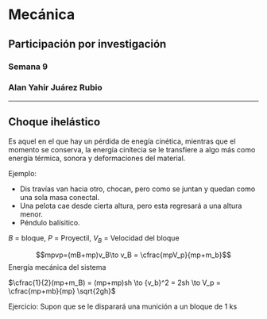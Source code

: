 # Mecánica
## Participación por investigación
### Semana 9
### Alan Yahir Juárez Rubio

---
## Choque ihelástico
Es aquel en el que hay un pérdida de enegía cinética, mientras que el momento se conserva, la energía cinítecia se le transfiere a algo más como energía térmica, sonora y deformaciones del material.

Ejemplo:
- Dis travías van hacia otro, chocan, pero como se juntan y quedan como una sola masa conectal.
- Una pelota cae desde cierta altura, pero esta regresará a una altura menor.
- Péndulo balísitico.

$B$ = bloque, $P$ = Proyectil, $V_B$ = Velocidad del bloque

$$mpvp=(mB+mp)v_B\to v_B = \cfrac{mpV_p}{mp+m_b}$$
Energía mecánica del sistema

$\cfrac{1}{2}(mp+m_B) = (mp+mp)sh \to {v_b}^2 = 2sh \to V_p = \cfrac{mp+mb}{mp} \sqrt{2gh}$

Ejercicio: Supon que se le disparará una munición a un bloque de $1\text{ ks}$